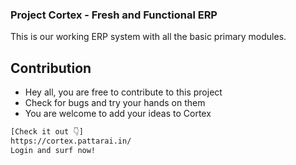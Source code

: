 ### Project Cortex - Fresh and Functional ERP
This is our working ERP system with all the basic primary modules.

## Contribution
- Hey all, you are free to contribute to this project 
- Check for bugs and try your hands on them
- You are welcome to add your ideas to Cortex
```bash
[Check it out 👇]
https://cortex.pattarai.in/
Login and surf now!
